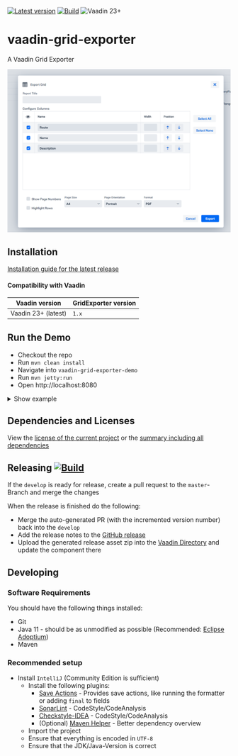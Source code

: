 [![Latest version](https://img.shields.io/maven-central/v/com.xdev-software/vaadin-grid-exporter)](https://mvnrepository.com/artifact/com.xdev-software/vaadin-grid-exporter)
[![Build](https://img.shields.io/github/workflow/status/xdev-software/vaadin-grid-exporter/Check%20Build/develop)](https://github.com/xdev-software/vaadin-grid-exporter/actions/workflows/checkBuild.yml?query=branch%3Adevelop)
![Vaadin 23+](https://img.shields.io/badge/Vaadin%20Platform/Flow-23+-00b4f0.svg)

# vaadin-grid-exporter
A Vaadin Grid Exporter

![demo](demo.png)


## Installation
[Installation guide for the latest release](https://github.com/xdev-software/vaadin-grid-exporter/releases/latest#Installation)

#### Compatibility with Vaadin

| Vaadin version | GridExporter version |
| --- | --- |
| Vaadin 23+ (latest) | ``1.x`` |


## Run the Demo
* Checkout the repo
* Run ``mvn clean install``
* Navigate into ``vaadin-grid-exporter-demo`` 
* Run ``mvn jetty:run``
* Open http://localhost:8080


<details>
  <summary>Show example</summary>
  
  ![demo](demo.gif)
</details>


## Dependencies and Licenses
View the [license of the current project](LICENSE) or the [summary including all dependencies](https://xdev-software.github.io/vaadin-grid-exporter/dependencies/)


## Releasing [![Build](https://img.shields.io/github/workflow/status/xdev-software/vaadin-grid-exporter/Release?label=Release)](https://github.com/xdev-software/vaadin-grid-exporter/actions/workflows/release.yml)
If the ``develop`` is ready for release, create a pull request to the ``master``-Branch and merge the changes

When the release is finished do the following:
* Merge the auto-generated PR (with the incremented version number) back into the ``develop``
* Add the release notes to the [GitHub release](https://github.com/xdev-software/vaadin-grid-exporter/releases/latest)
* Upload the generated release asset zip into the [Vaadin Directory](https://vaadin.com/directory) and update the component there


## Developing

### Software Requirements
You should have the following things installed:
* Git
* Java 11 - should be as unmodified as possible (Recommended: [Eclipse Adoptium](https://adoptium.net/temurin/releases/))
* Maven

### Recommended setup
* Install ``IntelliJ`` (Community Edition is sufficient)
  * Install the following plugins:
    * [Save Actions](https://plugins.jetbrains.com/plugin/7642-save-actions) - Provides save actions, like running the formatter or adding ``final`` to fields
    * [SonarLint](https://plugins.jetbrains.com/plugin/7973-sonarlint) - CodeStyle/CodeAnalysis
    * [Checkstyle-IDEA](https://plugins.jetbrains.com/plugin/1065-checkstyle-idea) - CodeStyle/CodeAnalysis
    * (Optional) [Maven Helper](https://plugins.jetbrains.com/plugin/7179-maven-helper) - Better dependency overview
  * Import the project
  * Ensure that everything is encoded in ``UTF-8``
  * Ensure that the JDK/Java-Version is correct
